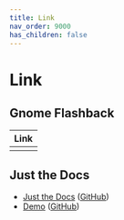 ```yaml
---
title: Link
nav_order: 9000
has_children: false
---
```



# Link


## Gnome Flashback

| Link |
| ---- |
|  |




## Just the Docs

* [Just the Docs](https://pmarsceill.github.io/just-the-docs/) ([GitHub](https://github.com/pmarsceill/just-the-docs))
* [Demo](https://pmarsceill.github.io/jtd-remote/) ([GitHub](https://github.com/pmarsceill/jtd-remote))
